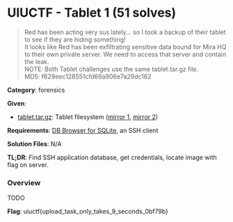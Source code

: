# UIUCTF - Tablet 1 (51 solves)

> Red has been acting very sus lately... so I took a backup of their tablet to see if they are hiding something!
<br>It looks like Red has been exfiltrating sensitive data bound for Mira HQ to their own private server. We need to access that server and contain the leak.
<br>NOTE: Both Tablet challenges use the same tablet.tar.gz file.
<br>MD5: f629eec128551cfd69a906e7a29dc162

**Category**: forensics

**Given**: 
- [tablet.tar.gz](https://drive.google.com/file/d/1KcRzBZRA1VbuyzR6fVaibLgJQ11dD737/view): Tablet filesystem ([mirror 1](https://www.dropbox.com/s/1m7n1pyvq6xgwfb/tablet.tar.gz?dl=0), [mirror 2](https://mega.nz/file/9sFwjRiL#VdiMK50ION61Ll3O583TrQ3nqpxfMsM-hLXtUrUtfYU))

**Requirements**: [DB Browser for SQLite](https://sqlitebrowser.org/), an SSH client

**Solution Files**: N/A

**TL;DR**: Find SSH application database, get credentials, locate image with flag on server.

### Overview
TODO

**Flag**: uiuctf{upload_task_only_takes_9_seconds_0bf79b}